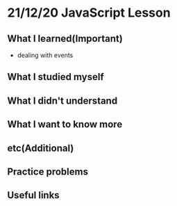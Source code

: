 # 21/12/20 JavaScript Lesson

## What I learned(Important)

* dealing with events

## What I studied myself

## What I didn't understand

## What I want to know more

## etc(Additional)

## Practice problems

## Useful links
